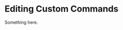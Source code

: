 [title]: # (Editing Custom Commands)
[tags]: # (XXX)
[priority]: # (2773)
# Editing Custom Commands
Something here.
